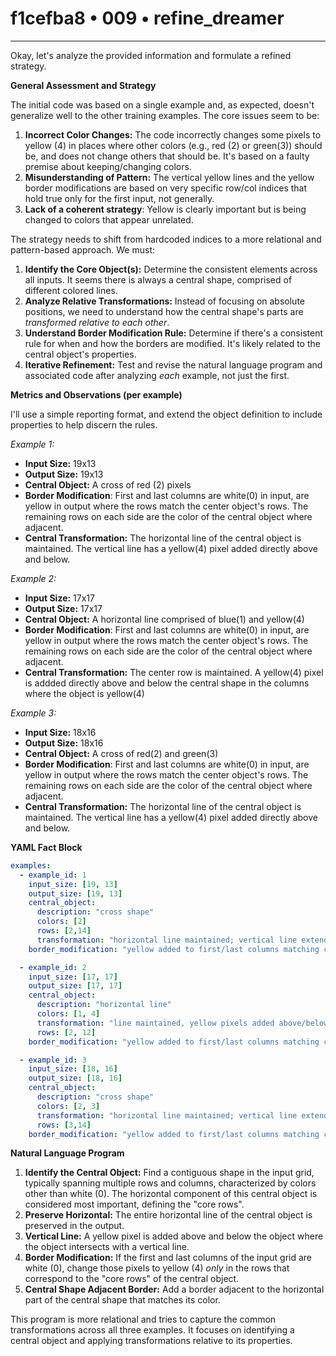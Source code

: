 # f1cefba8 • 009 • refine_dreamer

---
Okay, let's analyze the provided information and formulate a refined strategy.

**General Assessment and Strategy**

The initial code was based on a single example and, as expected, doesn't generalize well to the other training examples. The core issues seem to be:

1.  **Incorrect Color Changes:** The code incorrectly changes some pixels to yellow (4) in places where other colors (e.g., red (2) or green(3)) should be, and does not change others that should be. It's based on a faulty premise about keeping/changing colors.
2.  **Misunderstanding of Pattern:** The vertical yellow lines and the yellow border modifications are based on very specific row/col indices that hold true only for the first input, not generally.
3. **Lack of a coherent strategy**: Yellow is clearly important but is being changed to colors that appear unrelated.

The strategy needs to shift from hardcoded indices to a more relational and pattern-based approach. We must:

1.  **Identify the Core Object(s):** Determine the consistent elements across all inputs. It seems there is always a central shape, comprised of different colored lines.
2.  **Analyze Relative Transformations:** Instead of focusing on absolute positions, we need to understand how the central shape's parts are *transformed relative to each other*.
3.  **Understand Border Modification Rule:** Determine if there's a consistent rule for when and how the borders are modified. It's likely related to the central object's properties.
4.  **Iterative Refinement:** Test and revise the natural language program and associated code after analyzing *each* example, not just the first.

**Metrics and Observations (per example)**

I'll use a simple reporting format, and extend the object definition to include properties to help discern the rules.

*Example 1:*

*   **Input Size:** 19x13
*   **Output Size:** 19x13
*   **Central Object:** A cross of red (2) pixels
*   **Border Modification**: First and last columns are white(0) in input, are yellow in output where the rows match the center object's rows. The remaining rows on each side are the color of the central object where adjacent.
*   **Central Transformation:** The horizontal line of the central object is maintained. The vertical line has a yellow(4) pixel added directly above and below.

*Example 2:*

*   **Input Size:** 17x17
*   **Output Size:** 17x17
*   **Central Object:** A horizontal line comprised of blue(1) and yellow(4)
*   **Border Modification**: First and last columns are white(0) in input, are yellow in output where the rows match the center object's rows. The remaining rows on each side are the color of the central object where adjacent.
*    **Central Transformation:** The center row is maintained. A yellow(4) pixel is addded directly above and below the central shape in the columns where the object is yellow(4)

*Example 3:*

*   **Input Size:** 18x16
*   **Output Size:** 18x16
*   **Central Object:** A cross of red(2) and green(3)
*   **Border Modification**: First and last columns are white(0) in input, are yellow in output where the rows match the center object's rows. The remaining rows on each side are the color of the central object where adjacent.
*   **Central Transformation:** The horizontal line of the central object is maintained. The vertical line has a yellow(4) pixel added directly above and below.

**YAML Fact Block**

```yaml
examples:
  - example_id: 1
    input_size: [19, 13]
    output_size: [19, 13]
    central_object:
      description: "cross shape"
      colors: [2]
      rows: [2,14]
      transformation: "horizontal line maintained; vertical line extended with yellow above and below"
    border_modification: "yellow added to first/last columns matching central object rows"

  - example_id: 2
    input_size: [17, 17]
    output_size: [17, 17]
    central_object:
      description: "horizontal line"
      colors: [1, 4]
      transformation: "line maintained, yellow pixels added above/below yellow columns"
      rows: [2, 12]
    border_modification: "yellow added to first/last columns matching central object rows"

  - example_id: 3
    input_size: [18, 16]
    output_size: [18, 16]
    central_object:
      description: "cross shape"
      colors: [2, 3]
      transformation: "horizontal line maintained; vertical line extended with yellow above and below, adjacent to horizontal line"
      rows: [3,14]
    border_modification: "yellow added to first/last columns matching central object rows, except where adjacent to central shape"
```

**Natural Language Program**

1.  **Identify the Central Object:** Find a contiguous shape in the input grid, typically spanning multiple rows and columns, characterized by colors other than white (0). The horizontal component of this central object is considered most important, defining the "core rows".
2.  **Preserve Horizontal:** The entire horizontal line of the central object is preserved in the output.
3. **Vertical Line:** A yellow pixel is added above and below the object where the object intersects with a vertical line.
4.  **Border Modification:** If the first and last columns of the input grid are white (0), change those pixels to yellow (4) *only* in the rows that correspond to the "core rows" of the central object.
5.  **Central Shape Adjacent Border:** Add a border adjacent to the horizontal part of the central shape that matches its color.

This program is more relational and tries to capture the common transformations across all three examples. It focuses on identifying a central object and applying transformations relative to its properties.

